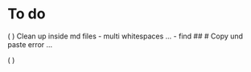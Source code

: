 # **To do**

( ) Clean up inside md files
    - multi whitespaces ...
    - find ## # Copy und paste error ...

( ) 
